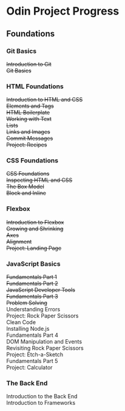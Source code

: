 # Odin Project Progress

## Foundations

### Git Basics

~~Introduction to Git~~  
~~Git Basics~~  

### HTML Foundations

~~Introduction to HTML and CSS~~  
~~Elements and Tags~~  
~~HTML Boilerplate~~  
~~Working with Text~~  
~~Lists~~  
~~Links and Images~~  
~~Commit Messages~~  
~~Project: Recipes~~  

### CSS Foundations

~~CSS Foundations~~  
~~Inspecting HTML and CSS~~  
~~The Box Model~~  
~~Block and Inline~~  

### Flexbox

~~Introduction to Flexbox~~  
~~Growing and Shrinking~~  
~~Axes~~  
~~Alignment~~  
~~Project: Landing Page~~  

### JavaScript Basics

~~Fundamentals Part 1~~  
~~Fundamentals Part 2~~  
~~JavaScript Developer Tools~~  
~~Fundamentals Part 3~~  
~~Problem Solving~~  
Understanding Errors  
Project: Rock Paper Scissors  
Clean Code  
Installing Node.js  
Fundamentals Part 4  
DOM Manipulation and Events  
Revisiting Rock Paper Scissors  
Project: Etch-a-Sketch  
Fundamentals Part 5  
Project: Calculator  

### The Back End

Introduction to the Back End  
Introduction to Frameworks
